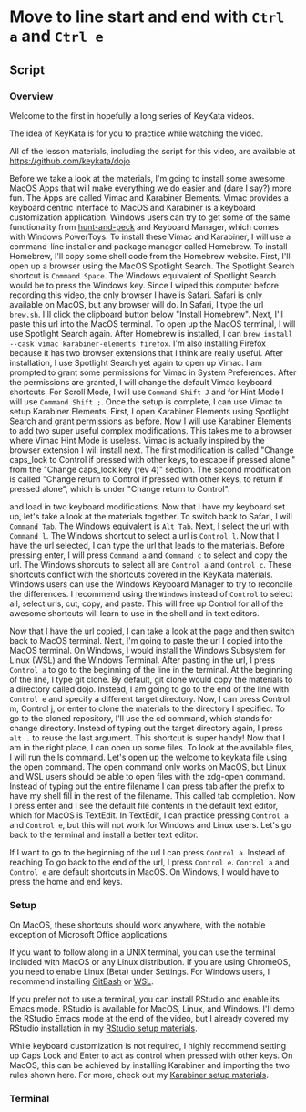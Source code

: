 # Move to line start and end with `Ctrl a` and `Ctrl e`

## Script

### Overview

Welcome to the first in hopefully a long series of KeyKata videos.

The idea of KeyKata is for you to practice while watching the video.

All of the lesson materials, including the script for this video, are available
at https://github.com/keykata/dojo

Before we take a look at the materials, I'm going to install some awesome MacOS
Apps that will make everything we do easier and (dare I say?) more fun. The
Apps are called Vimac and Karabiner Elements. Vimac provides a keyboard centric
interface to MacOS and Karabiner is a keyboard customization application.
Windows users can try to get some of the same functionality from
[hunt-and-peck](https://github.com/zsims/hunt-and-peck) and Keyboard Manager,
which comes with Windows PowerToys. To install these Vimac and Karabiner, I
will use a command-line installer and package manager called Homebrew. To
install Homebrew, I'll copy some shell code from the Homebrew website. First,
I'll open up a browser using the MacOS Spotlight Search. The Spotlight Search
shortcut is `Command Space`. The Windows equivalent of Spotlight Search would
be to press the Windows key. Since I wiped this computer before recording this
video, the only browser I have is Safari. Safari is only available on MacOS,
but any browser will do. In Safari, I type the url `brew.sh`. I'll click the
clipboard button below "Install Homebrew". Next, I'll paste this url into the
MacOS terminal. To open up the MacOS terminal, I will use Spotlight Search
again. After Homebrew is installed, I can `brew install --cask vimac
karabiner-elements firefox`. I'm also installing Firefox because it has two
browser extensions that I think are really useful. After installation, I use
Spotlight Search yet again to open up Vimac. I am prompted to grant some
permissions for Vimac in System Preferences. After the permissions are granted,
I will change the default Vimac keyboard shortcuts. For Scroll Mode, I will use
`Command Shift J` and for Hint Mode I will use `Command Shift ;`. Once the
setup is complete, I can use Vimac to setup Karabiner Elements. First, I open
Karabiner Elements using Spotlight Search and grant permissions as before. Now
I will use Karabiner Elements to add two super useful complex modifications.
This takes me to a browser where Vimac Hint Mode is useless. Vimac is actually
inspired by the browser extension I will install next. The first modification
is called "Change caps_lock to Control if pressed with other keys, to escape if
pressed alone." from the "Change caps_lock key (rev 4)" section. The second
modification is called "Change return to Control if pressed with other keys, to
return if pressed alone", which is under "Change return to Control".


and load in two
keyboard modifications. 
Now that I have my keyboard set up, let's take a look at the materials
together. To switch back to Safari, I will `Command Tab`. The Windows
equivalent is `Alt Tab`. Next, I select the url with `Command l`. The Windows
shortcut to select a url is `Control l`. Now that I have the url selected, I
can type the url that leads to the materials. Before pressing enter, I will
press `Command a` and `Command c` to select and copy the url. The Windows
shorcuts to select all are `Control a` and `Control c`. These shortcuts
conflict with the shortcuts covered in the KeyKata materials. Windows users can
use the Windows Keyboard Manager to try to reconcile the differences. I
recommend using the `Windows` instead of `Control` to select all, select urls,
cut, copy, and paste. This will free up Control for all of the awesome
shortcuts will learn to use in the shell and in text editors.

Now that I have the url copied, I can take a look at the page and then switch
back to MacOS terminal. Next, I'm going to paste the url I copied into the
MacOS terminal. On Windows, I would install the Windows Subsystem for Linux
(WSL) and the Windows Terminal. After pasting in the url, I press `Control a`
to go to the beginning of the line in the terminal. At the beginning of the
line, I type git clone. By default, git clone would copy the materials to a
directory called dojo. Instead, I am going to go to the end of the line with
`Control e` and specify a different target directory. Now, I can press Control
m, Control j, or enter to clone the materials to the directory I specified. To
go to the cloned repository, I'll use the cd command, which stands for change
directory. Instead of typing out the target directory again, I press `alt .` to
reuse the last argument. This shortcut is super handy! Now that I am in the
right place, I can open up some files. To look at the available files, I will
run the ls command. Let's open up the welcome to keykata file using the open
command. The open command only works on MacOS, but Linux and WSL users should
be able to open files with the xdg-open command. Instead of typing out the
entire filename I can press tab after the prefix to have my shell fill in the
rest of the filename. This called tab completion. Now I press enter and I see
the default file contents in the default text editor, which for MacOS is
TextEdit. In TextEdit, I can practice pressing `Control a` and `Control e`, but
this will not work for Windows and Linux users. Let's go back to the terminal
and install a better text editor. 

If I want to go to the beginning of the url I can
press `Control a`. Instead of reaching To go back to the end of the url, I press `Control e`.
`Control a` and `Control e` are default shortcuts in MacOS. On Windows, I would
have to press the home and end keys. 

### Setup

On MacOS, these shortcuts should work anywhere, with the notable exception of
Microsoft Office applications.

If you want to follow along in a UNIX terminal, you can use the terminal
included with MacOS or any Linux distribution. If you are using ChromeOS, you
need to enable Linux (Beta) under Settings. For Windows users, I recommend
installing [GitBash](https://gitforwindows.org/) or
[WSL](https://docs.microsoft.com/en-us/windows/wsl/install-win10).

If you prefer not to use a terminal, you can install RStudio and enable its
Emacs mode. RStudio is available for MacOS, Linux, and Windows. I'll demo the
RStudio Emacs mode at the end of the video, but I already covered my RStudio
installation in my [RStudio setup materials](setup/00_rstudio-setup.md).

While keyboard customization is not required, I highly recommend setting up
Caps Lock and Enter to act as control when pressed with other keys. On MacOS,
this can be achieved by installing Karabiner and importing the two rules shown
here. For more, check out my [Karabiner setup
materials](setup/01_karabiner-setup.md).

### Terminal

